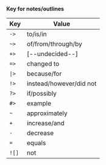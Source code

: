 __Key for notes/outlines__

| Key | Value |
|-----|-------|
| `->` | to/is/in |
| `~>` | of/from/through/by |
| `+>` | [--undecided--] |
| `=>` | changed to |
| <code>&#124;></code> | because/for |
| `!>` | instead/however/did not |
| `?>` | if/possibly |
| `#>` | example |
| `~` | approximately |
| `+` | increase/and |
| `-` | decrease |
| `=` | equals |
| `![]` | not |
